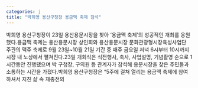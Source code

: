 ```yaml
---
categories: j
title: "박희영 용산구청장 용금맥 축제 참석"
---
```

박희영 용산구청장이 23일 용산용문시장을 찾아 ‘용금맥 축제’의 성공적인 개최를 응원했다.용금맥 축제는 용산용문시장 상인회와 용산용문시장 문화관광형시장육성사업단 주관의 맥주 축제로 9월 23일~10월 21일 기간 중 매주 금요일 저녁 6시부터 10시까지 시장 내 노상에서 펼쳐진다.23일 개회식은 식전행사, 축사, 사업설명, 기념촬영 순으로 1시간동안 진행됐으며 박 구청장, 구의원 등 관계자가 참석해 용문시장을 찾은 주민들과 소통하는 시간을 가졌다.박희영 용산구청장은 “5주에 걸쳐 열리는 용금맥 축제에 참여하셔서 지친 삶 속 재충전의
